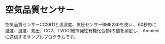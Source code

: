 # 空気品質センサー

空気品質センサーCCS811と温湿度、気圧センサーBME280を使い、
60秒毎に温度、湿度、気圧、CO2、TVOC(総揮発性有機化合物)の値を測定し、
Ambientに送信するサンプルプログラムです。

